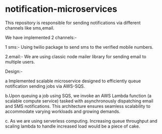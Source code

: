# notification-microservices

This repository is responsible for sending notifications via different channels like sms,email.

We have implemented 2 channels:- 

1 sms:- Using twilio package to send sms to the verified mobile numbers.

2.email:- We are using classic node mailer library for sending email to multiple users.


Design:- 

a Implemented scalable microservice designed to efficiently queue notification sending jobs via AWS-SQS.

b.Upon queuing a job using SQS, we invoke an AWS Lambda function (a scalable compute service) tasked with asynchronously dispatching email and SMS notifications. This architecture ensures seamless scalability to accommodate varying workloads and growing demands.

c. As we are using serverless computing. Increasing queue throughput and scaling lambda to handle increased load would be a piece of cake.






